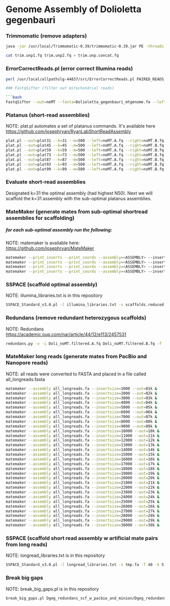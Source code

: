 # Genome Assembly of Dolioletta gegenbauri

### Trimmomatic (remove adapters)

```bash
java -jar /usr/local/Trimmomatic-0.39/trimmomatic-0.39.jar PE -threads 45 -phred33 R1.fq R2.fq trim.R1.fq trim.unp1.fq trim.R2.fq trim.unp2.fq ILLUMINACLIP:TruSeq3PE_plus_adapters_from_fastqc.fa:2:30:10 LEADING:3 TRAILING:3 SLIDINGWINDOW:4:15 MINLEN:36
```

```bash
cat trim.unp1.fq trim.unp2.fq > trim.unp.concat.fq
```

### ErrorCorrectReads.pl (error correct Illumina reads)

```bash
perl /usr/local/allpathslg-44837/src/ErrorCorrectReads.pl PAIRED_READS_A_IN=trim.R1.fq PAIRED_READS_B_IN=trim.R2.fq UNPAIRED_READS_IN=trim.unp.concat.fq PAIRED_SEP=100 PHRED_ENCODING=33 READS_OUT=Dgeg

### FastqSifter (filter out mitochondrial reads)

```bash
FastqSifter --out=noMT --fasta=Dolioletta_gegenbauri_mtgenome.fa --left=Dgeg.A.fq --right=Dgeg.B.fq --unp =Dgeg.unp.fq
```

### Platanus (short-read assemblies)

NOTE: plat.pl automates a set of platanus commands. It's available here https://github.com/josephryan/RyanLabShortReadAssembly
 
```bash
plat.pl --out=plat31 --k=31 --m=500 --left=noMT.A.fq --right=noMT.B.fq --unp=noMT.unp.fq
plat.pl --out=plat45 --k=45 --m=500 --left=noMT.A.fq --right=noMT.B.fq --unp=noMT.unp.fq
plat.pl --out=plat59 --k=59 --m=500 --left=noMT.A.fq --right=noMT.B.fq --unp=noMT.unp.fq
plat.pl --out=plat73 --k=73 --m=500 --left=noMT.A.fq --right=noMT.B.fq --unp=noMT.unp.fq
plat.pl --out=plat87 --k=87 --m=500 --left=noMT.A.fq --right=noMT.B.fq --unp=noMT.unp.fq
plat.pl --out=plat93 --k=93 --m=500 --left=noMT.A.fq --right=noMT.B.fq --unp=noMT.unp.fq
plat.pl --out=plat99 --k=99 --m=500 --left=noMT.A.fq --right=noMT.B.fq --unp=noMT.unp.fq
```

### Evaluate short-read assemblies

Designated k=31 the optimal assembly (had highest N50). Next we will scaffold the k=31 assembly with the sub-optimal platanus assemblies.

### MateMaker (generate mates from sub-optimal shortread assemblies for scaffolding)

##### for each sub-optimal assembly run the following:

NOTE: matemaker is available here: https://github.com/josephryan/MateMaker

```bash
matemaker --print_inserts --print_coords --assembly=<ASSEMBLY> --insertsize=2000 --out=<NAME>.2k
matemaker --print_inserts --print_coords --assembly=<ASSEMBLY> --insertsize=5000 --out=<NAME>.5k
matemaker --print_inserts --print_coords --assembly=<ASSEMBLY> --insertsize=10000 --out=<NAME>.10k
matemaker --print_inserts --print_coords --assembly=<ASSEMBLY> --insertsize=20000 --out=<NAME>.20k
```

### SSPACE (scaffold optimal assembly)

NOTE: illumina_libraries.txt is in this repository

```bash
SSPACE_Standard_v3.0.pl -l illumina_libraries.txt -s scaffolds.reduced.fa -T 48 -k 5 -a 0.7 -x 0 -b Doli_scf
```

### Redundans (remove redundant heterozygous scaffolds) 

NOTE: Redundans https://academic.oup.com/nar/article/44/12/e113/2457531

```bash
redundans.py -v -i Doli_noMT.filtered.A.fq Doli_noMT.filtered.B.fq -f  <SCAFFOLDED_ASSEMBLY> -o rd-tmp.fa --threads 120
```

### MateMaker long reads (generate mates from PacBio and Nanopore reads)

NOTE: all reads were converted to FASTA and placed in a file called all_longreads.fasta

```bash
matemaker --assembly all_longreads.fa --insertsize=1000 --out=01k &
matemaker --assembly all_longreads.fa --insertsize=2000 --out=02k &
matemaker --assembly all_longreads.fa --insertsize=3000 --out=03k &
matemaker --assembly all_longreads.fa --insertsize=4000 --out=04k &
matemaker --assembly all_longreads.fa --insertsize=5000 --out=05k &
matemaker --assembly all_longreads.fa --insertsize=6000 --out=06k &
matemaker --assembly all_longreads.fa --insertsize=7000 --out=07k &
matemaker --assembly all_longreads.fa --insertsize=8000 --out=08k &
matemaker --assembly all_longreads.fa --insertsize=9000 --out=09k &
matemaker --assembly all_longreads.fa --insertsize=10000 --out=10k &
matemaker --assembly all_longreads.fa --insertsize=11000 --out=11k &
matemaker --assembly all_longreads.fa --insertsize=12000 --out=12k &
matemaker --assembly all_longreads.fa --insertsize=13000 --out=13k &
matemaker --assembly all_longreads.fa --insertsize=14000 --out=14k &
matemaker --assembly all_longreads.fa --insertsize=15000 --out=15k &
matemaker --assembly all_longreads.fa --insertsize=16000 --out=16k &
matemaker --assembly all_longreads.fa --insertsize=17000 --out=17k &
matemaker --assembly all_longreads.fa --insertsize=18000 --out=18k &
matemaker --assembly all_longreads.fa --insertsize=19000 --out=19k &
matemaker --assembly all_longreads.fa --insertsize=20000 --out=20k &
matemaker --assembly all_longreads.fa --insertsize=21000 --out=21k &
matemaker --assembly all_longreads.fa --insertsize=22000 --out=22k &
matemaker --assembly all_longreads.fa --insertsize=23000 --out=23k &
matemaker --assembly all_longreads.fa --insertsize=24000 --out=24k &
matemaker --assembly all_longreads.fa --insertsize=25000 --out=25k &
matemaker --assembly all_longreads.fa --insertsize=26000 --out=26k &
matemaker --assembly all_longreads.fa --insertsize=27000 --out=27k &
matemaker --assembly all_longreads.fa --insertsize=28000 --out=28k &
matemaker --assembly all_longreads.fa --insertsize=29000 --out=29k &
matemaker --assembly all_longreads.fa --insertsize=30000 --out=30k &
```

### SSPACE (scaffold short read assembly w artificial mate pairs from long reads)

NOTE: longread_libraries.txt is in this repository

```bash
SSPACE_Standard_v3.0.pl -l longread_libraries.txt -s tmp.fa -T 48 -k 5 -a 0.7 -x 0 -b Dgeg_redundans_scf_w_pacbio_and_minion
```

### Break big gaps

NOTE: break_big_gaps.pl is in this repository

```bash
break_big_gaps.pl Dgeg_redundans_scf_w_pacbio_and_minion/Dgeg_redundans_scf_w_pacbio_and_minion.final.scaffolds.fasta 5000 > Dgeg_redundans_scf_w_pacbio_and_minion_no5kgaps.fa
```


